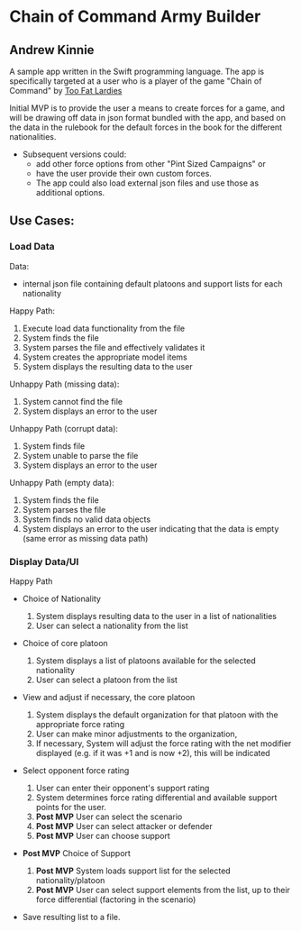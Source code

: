 # Chain of Command Army Builder

## Andrew Kinnie

A sample app written in the Swift programming language.  The app is specifically targeted at a user who is a player of the game "Chain of Command" by [Too Fat Lardies](https://toofatlardies.co.uk/product-category/chain-of-command/) 

Initial MVP is to provide the user a means to create forces for a game, and will be drawing off data in json format bundled with the app, and based on the data in the rulebook for the default forces in the book for the different nationalities.  

- Subsequent versions could: 
  - add other force options from other "Pint Sized Campaigns" or 
  - have the user provide their own custom forces.  
  - The app could also load external json files and use those as additional options.

## Use Cases:

### Load Data

Data:
- internal json file containing default platoons and support lists for each nationality

Happy Path:
1. Execute load data functionality from the file
2. System finds the file 
3. System parses the file and effectively validates it
4. System creates the appropriate model items
5. System displays the resulting data to the user

Unhappy Path (missing data):
1. System cannot find the file
2. System displays an error to the user

Unhappy Path (corrupt data):
1. System finds file
2. System unable to parse the file
3. System displays an error to the user

Unhappy Path (empty data):
1. System finds the file
2. System parses the file
3. System finds no valid data objects
4. System displays an error to the user indicating that the data is empty (same error as missing data path)

### Display Data/UI

Happy Path
- Choice of Nationality
  1. System displays resulting data to the user in a list of nationalities
  2. User can select a nationality from the list

- Choice of core platoon
  1. System displays a list of platoons available for the selected nationality
  2. User can select a platoon from the list

- View and adjust if necessary, the core platoon
  1. System displays the default organization for that platoon with the appropriate force rating
  2. User can make minor adjustments to the organization, 
  3. If necessary, System will adjust the force rating with the net modifier displayed (e.g. if it was +1 and is now +2), this will be indicated
  
- Select opponent force rating
  1. User can enter their opponent's support rating
  2. System determines force rating differential and available support points for the user.
  3. **Post MVP** User can select the scenario
  4. **Post MVP** User can select attacker or defender
  5. **Post MVP** User can choose support
  
- **Post MVP** Choice of Support
  1. **Post MVP** System loads support list for the selected nationality/platoon
  2. **Post MVP** User can select support elements from the list, up to their force differential (factoring in the scenario)

- Save resulting list to a file.



